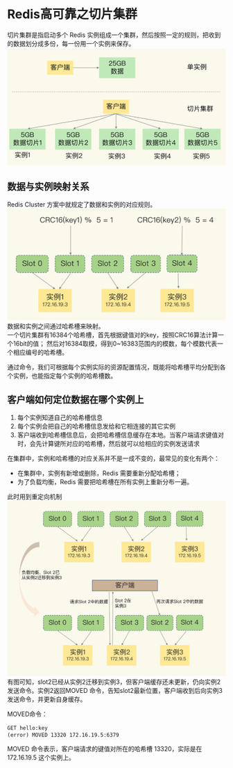 # Redis高可靠之切片集群
切片集群是指启动多个 Redis 实例组成一个集群，然后按照一定的规则，把收到的数据划分成多份，每一份用一个实例来保存。
![img_6.png](Redis图/切片集群.png)

## 数据与实例映射关系
Redis Cluster 方案中就规定了数据和实例的对应规则。
![img_7.png](Redis图/切片集群哈希槽分配原理.png)
数据和实例之间通过哈希槽来映射。  
一个切片集群有16384个哈希槽，首先根据键值对的key，按照CRC16算法计算一个16bit的值；
然后对16384取模，得到0~16383范围内的模数，每个模数代表一个相应编号的哈希槽。

通过命令，我们可根据每个实例实际的资源配置情况，既能将哈希槽平均分配到各个实例，也能指定每个实例的哈希槽数。

## 客户端如何定位数据在哪个实例上
1. 每个实例知道自己的哈希槽信息
2. 每个实例会把自己的哈希槽信息发给和它相连接的其它实例
3. 客户端收到哈希槽信息后，会把哈希槽信息缓存在本地。当客户端请求键值对时，会先计算键所对应的哈希槽，然后就可以给相应的实例发送请求

在集群中，实例和哈希槽的对应关系并不是一成不变的，最常见的变化有两个：
* 在集群中，实例有新增或删除，Redis 需要重新分配哈希槽；
* 为了负载均衡，Redis 需要把哈希槽在所有实例上重新分布一遍。

此时用到重定向机制
![img_8.png](Redis图/切片集群重定向.png)
有图可知，slot2已经从实例2迁移到实例3，但客户端缓存还未更新，仍向实例2发送命令。实例2返回MOVED
命令，告知slot2最新位置，客户端收到后向实例3发送命令，并更新自身缓存。  

MOVED命令：
        
    GET hello:key
    (error) MOVED 13320 172.16.19.5:6379
MOVED 命令表示，客户端请求的键值对所在的哈希槽 13320，实际是在 172.16.19.5 这个实例上。